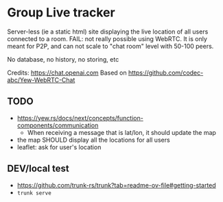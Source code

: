 # Group Live tracker

Server-less (ie a static html) site displaying the live location of all users connected to a room.
FAIL: not really possible using WebRTC. It is only meant for P2P, and can not scale to "chat room" level with 50-100 peers.

No database, no history, no storing, etc

Credits: https://chat.openai.com
Based on https://github.com/codec-abc/Yew-WebRTC-Chat

## TODO

- https://yew.rs/docs/next/concepts/function-components/communication
  - When receiving a message that is lat/lon, it should update the map
- the map SHOULD display all the locations for all users
- leaflet: ask for user's location

## DEV/local test

- https://github.com/trunk-rs/trunk?tab=readme-ov-file#getting-started
- `trunk serve`